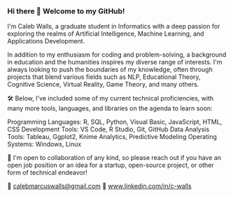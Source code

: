 ### Hi there 👋 Welcome to my GitHub!

I'm Caleb Walls, a graduate student in Informatics with a deep passion for exploring the realms of Artificial Intelligence, Machine Learning, and Applications Development.

In addition to my enthusiasm for coding and problem-solving, a background in education and the humanities inspires my diverse range of interests. I'm always looking to push the boundaries of my knowledge, often through projects that blend various fields such as NLP, Educational Theory, Cognitive Science, Virtual Reality, Game Theory, and many others.

🛠️ Below, I've included some of my current technical proficiencies, with many more tools, languages, and libraries on the agenda to learn soon:

Programming Languages: R, SQL, Python, Visual Basic, JavaScript, HTML, CSS
Development Tools: VS Code, R Studio, Git, GitHub
Data Analysis Tools: Tableau, Ggplot2, Knime Analytics, Predictive Modeling
Operating Systems: Windows, Linux

🚀 I'm open to collaboration of any kind, so please reach out if you have an open job position or an idea for a startup, open-source project, or other form of technical endeavor!

  📧 calebmarcuswalls@gmail.com
  🔗 www.linkedin.com/in/c-walls


<!-- Add:
    Currently learning
    Currently working on
    Projects
-->

